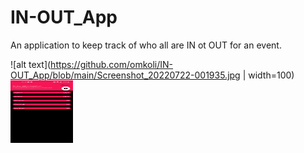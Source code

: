 # IN-OUT_App
An application to keep track of who all are IN ot OUT for an event.

![alt text](https://github.com/omkoli/IN-OUT_App/blob/main/Screenshot_20220722-001935.jpg | width=100)
<img src="https://github.com/omkoli/IN-OUT_App/blob/main/Screenshot_20220722-001935.jpg" width="100" height="100">
